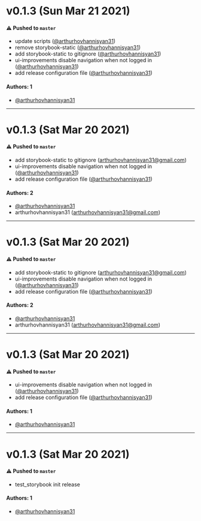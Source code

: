 # v0.1.3 (Sun Mar 21 2021)

#### ⚠️ Pushed to `master`

- update scripts ([@arthurhovhannisyan31](https://github.com/arthurhovhannisyan31))
- remove storybook-static ([@arthurhovhannisyan31](https://github.com/arthurhovhannisyan31))
- add storybook-static to gitignore ([@arthurhovhannisyan31](https://github.com/arthurhovhannisyan31))
- ui-improvements disable navigation when not logged in ([@arthurhovhannisyan31](https://github.com/arthurhovhannisyan31))
- add release configuration file ([@arthurhovhannisyan31](https://github.com/arthurhovhannisyan31))

#### Authors: 1

- [@arthurhovhannisyan31](https://github.com/arthurhovhannisyan31)

---

# v0.1.3 (Sat Mar 20 2021)

#### ⚠️ Pushed to `master`

- add storybook-static to gitignore (arthurhovhannisyan31@gmail.com)
- ui-improvements disable navigation when not logged in ([@arthurhovhannisyan31](https://github.com/arthurhovhannisyan31))
- add release configuration file ([@arthurhovhannisyan31](https://github.com/arthurhovhannisyan31))

#### Authors: 2

- [@arthurhovhannisyan31](https://github.com/arthurhovhannisyan31)
- arthurhovhannisyan31 (arthurhovhannisyan31@gmail.com)

---

# v0.1.3 (Sat Mar 20 2021)

#### ⚠️ Pushed to `master`

- add storybook-static to gitignore (arthurhovhannisyan31@gmail.com)
- ui-improvements disable navigation when not logged in ([@arthurhovhannisyan31](https://github.com/arthurhovhannisyan31))
- add release configuration file ([@arthurhovhannisyan31](https://github.com/arthurhovhannisyan31))

#### Authors: 2

- [@arthurhovhannisyan31](https://github.com/arthurhovhannisyan31)
- arthurhovhannisyan31 (arthurhovhannisyan31@gmail.com)

---

# v0.1.3 (Sat Mar 20 2021)

#### ⚠️ Pushed to `master`

- ui-improvements disable navigation when not logged in ([@arthurhovhannisyan31](https://github.com/arthurhovhannisyan31))
- add release configuration file ([@arthurhovhannisyan31](https://github.com/arthurhovhannisyan31))

#### Authors: 1

- [@arthurhovhannisyan31](https://github.com/arthurhovhannisyan31)

---

# v0.1.3 (Sat Mar 20 2021)

#### ⚠️ Pushed to `master`

- test_storybook init release

#### Authors: 1

- [@arthurhovhannisyan31](https://github.com/arthurhovhannisyan31)
